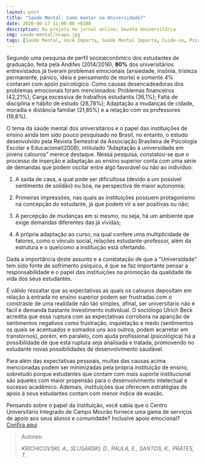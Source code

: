 ```yaml
---
layout: post
title: "Saúde Mental: Como manter na Universidade?"
date: 2020-06-17 11:00:00 +0300
description: Ao projeto de jornal online; Gazeta Universitária
img: saude-mental/ncapa.jpg
tags: [Saúde Mental, Você Importa, Saúde Mental Importa, Cuide-se, Psicologia] 
---
```

Segundo uma pesquisa de perfil socioeconômico dos estudantes de graduação, feita pela Andifes (2014/2016), **80%** dos universitários entrevistados já tiveram problemas emocionais (ansiedade, insônia, tristeza permanente, pânico, ideia e pensamento de morte) e somente 4% contaram com apoio psicológico. Como causas desencadeadoras dos problemas emocionais foram mencionados: Problemas financeiros (42,21%); Carga excessiva de trabalhos estudantis (36,1%); Falta de disciplina e hábito de estudo (28,78%); Adaptação a mudanças de cidade, moradia e distância familiar (21,85%) e a relação com os professores (19,8%).

O tema da saúde mental dos universitários e o papel das instituições de ensino ainda tem sido pouco pesquisado no Brasil, no entanto, o estudo desenvolvido pela Revista Semestral da Associação Brasileira de Psicologia Escolar e Educacional(2008), intitulado “Adaptação à universidade em jovens calouros” merece destaque. Nessa pesquisa, constatou-se que o processo de inserção e adaptação ao ensino superior conta com uma série de demandas que podem oscilar entre algo favorável ou não ao indivíduo:  

1. A saída de casa, a qual pode ser dificultosa (devido a um possível sentimento de solidão) ou boa, na perspectiva de maior autonomia;
  
2. Primeiras impressões, nas quais as instituições possuem protagonismo na concepção do estudante, já que podem vir a ser positivas ou não;

3. A percepção de mudanças em si mesmo, ou seja, há um ambiente que exige demandas diferentes das já vividas;

4. A própria adaptação ao curso, na qual confere uma multiplicidade de fatores, como o vínculo social, relações estudante-professor, além da estrutura e o que\como a instituição está ofertando. 
<p>Dada a importância deste assunto e a constatação de que a "Universidade" tem sido fonte de sofrimento psíquico, é que se faz importante pensar a responsabilidade e o papel das instituições na promoção da qualidade de vida dos seus estudantes.</p> 

É válido ressaltar que as expectativas as quais os calouros depositam em relação à entrada no ensino superior podem ser frustradas com o constraste de uma realidade não tão simples, afinal, ser universitário não é fácil e demanda bastante investimento individual. O sociólogo Ulrich Beck acredita que essa ruptura com as expectativas corrobora na aparição de sentimentos negativos como frustração, inquietação e medo (sentimentos os quais se acentuados e somados uns aos outros, podem acarretar em transtornos), porém, em paralelo, com ajuda profissional (psicológica) há a possibilidade de que esta ruptura seja analisada e tratada, promovendo no estudante novas possibilidades de desenvolvimento saudável.

Para além das expectativas pessoais, muitas das causas acima mencionadas podem ser minimizadas pela própria instituição de ensino, sobretudo porque estudantes que contam com mais suporte institucional são aqueles com maior propensão para o desenvolvimento intelectual e sucesso acadêmico. Ademais, instituições que oferecem estratégias de apoio à seus estudantes contam com menor índice de evasão. 

Pensando sobre o papel da instituição, você sabia que o Centro Universitário Integrado de Campo Mourão fornece uma gama de serviços de apoio aos seus alunos e comunidade? Inclusive apoio emocional? [Confira aqui](https://gazetauniversitaria.github.io/apoio/) 


> Autores:
>
> <cite> KRICHICOVSKI, A., SLUSARSKI, D., PAULA, E., SANTOS, K., PRATES, T.</cite>
